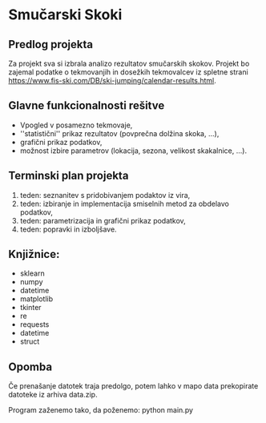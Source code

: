 # Smučarski Skoki
## Predlog projekta
Za projekt sva si izbrala analizo rezultatov smučarskih skokov. 
Projekt bo zajemal podatke o tekmovanjih in dosežkih tekmovalcev iz 
spletne strani https://www.fis-ski.com/DB/ski-jumping/calendar-results.html.

## Glavne funkcionalnosti rešitve
- Vpogled v posamezno tekmovaje,
- ''statistični'' prikaz rezultatov (povprečna dolžina skoka, ...),
- grafični prikaz podatkov,
- možnost izbire parametrov (lokacija, sezona, velikost skakalnice, ...).

## Terminski plan projekta
1. teden: seznanitev s pridobivanjem podaktov iz vira, 
2. teden: izbiranje in implementacija smiselnih metod za obdelavo podatkov, 
3. teden: parametrizacija in grafični prikaz podatkov,
4. teden: popravki in izboljšave.

## Knjižnice:
- sklearn
- numpy
- datetime
- matplotlib
- tkinter
- re
- requests
- datetime
- struct

## Opomba
Če prenašanje datotek traja predolgo, potem lahko v mapo data prekopirate datoteke iz
arhiva data.zip.

Program zaženemo tako, da poženemo: python main.py
